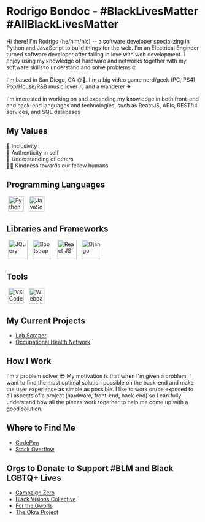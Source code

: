 # Rodrigo Bondoc - #BlackLivesMatter #AllBlackLivesMatter

Hi there! I'm Rodrigo (he/him/his) -- a software developer specializing in Python and JavaScript to build things for the web. I'm an Electrical Engineer turned software developer after falling in love with web development. I enjoy using my knowledge of hardware and networks together with my software skills to understand and solve problems 🤓

I'm based in San Diego, CA 🌞🌊. I'm a big video game nerd/geek (PC, PS4), Pop/House/R&B music lover 🎶, and a wanderer ✈

I'm interested in working on and expanding my knowledge in both front-end and back-end languages and technologies, such as ReactJS, APIs, RESTful services, and SQL databases

## My Values
🌈 Inclusivity<br>
🌟 Authenticity in self<br>
🤗 Understanding of others<br>
🙏🏽 Kindness towards our fellow humans<br>

## Programming Languages
<span><img src="https://upload.wikimedia.org/wikipedia/commons/thumb/c/c3/Python-logo-notext.svg/1024px-Python-logo-notext.svg.png" width=40 height=40 title="Python" style="margin: 0 5px;"></span>
<span><img src="https://cdn.worldvectorlogo.com/logos/javascript.svg" width=40 height=40 title="JavaScript" style="margin: 0 5px;"></span>

## Libraries and Frameworks
<span><img src="https://cdn.iconscout.com/icon/free/png-512/jquery-10-1175155.png" width=50 height=50 title="JQuery" style="margin: 0 5px;"></span>
<span><img src="https://camo.githubusercontent.com/e525376ec6dcb71852a057a1acbae994ff8d14f1/687474703a2f2f676574626f6f7473747261702e636f6d2f6170706c652d746f7563682d69636f6e2e706e67" width=50 height=50 title="Bootstrap" style="margin: 0 5px;"></span>
<span><img src="https://raw.githubusercontent.com/rexxars/react-hexagon/HEAD/logo/react-hexagon.png" height=50 title="React JS" style="margin: 0 5px;"></span>
<span><img src="https://static.djangoproject.com/img/logos/django-logo-negative.png" height=50 title="Django" style="margin: 0 5px;"></span>

## Tools
<span><img src="https://upload.wikimedia.org/wikipedia/commons/thumb/9/9a/Visual_Studio_Code_1.35_icon.svg/1200px-Visual_Studio_Code_1.35_icon.svg.png" width=40 height=40 title="VSCode" style="margin: 0 5px;"></span>
<span><img src="https://webpack.js.org/dcd5e077cf9f54ebe52d4f7ebe8c3080.png" width=40 height=40 title="Webpack" style="margin: 0 5px;"></span>

## My Current Projects
<ul>
    <li><a href="https://github.com/rbondoc96/lab-scraper">Lab Scraper</a></li>
    <li><a href="https://github.com/rbondoc96/Occupational-Health-Network">Occupational Health Network</a></li>
</ul>

## How I Work
I'm a problem solver 😎 My motivation is that when I'm given a problem, I want to find the most optimal solution possible on the back-end and make the user experience as simple as possible. I like to work on/be exposed to all aspects of a project (hardware, front-end, back-end) so I can fully understand how all the pieces work together to help me come up with a good solution.

## Where to Find Me
<ul>
    <li><a href="https://codepen.io/rbondoc96">CodePen</a></li>
    <li><a href="https://stackoverflow.com/users/14271589/rbondoc96">Stack Overflow</a></li>
</ul>

## Orgs to Donate to Support #BLM and Black LGBTQ+ Lives
<ul>
    <li><a href="https://www.joincampaignzero.org/">Campaign Zero</a></li>
    <li><a href="https://www.blackvisionsmn.org/">Black Visions Collective</a></li>
    <li><a href="https://linktr.ee/FORTHEGWORLSPARTY">For the Gworls</a></li>
    <li><a href="https://www.theokraproject.com/">The Okra Project</a></li>
</ul>



